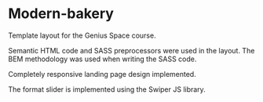 # Modern-bakery

Template layout for the Genius Space course.

Semantic HTML code and SASS preprocessors were used in the layout.
The BEM methodology was used when writing the SASS code.

Completely responsive landing page design implemented.

The format slider is implemented using the Swiper JS library.

